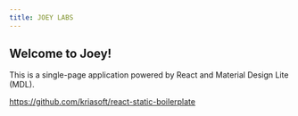 ```yaml
---
title: JOEY LABS
---
```


## Welcome to Joey!

This is a single-page application powered by React and Material Design Lite (MDL).

https://github.com/kriasoft/react-static-boilerplate
